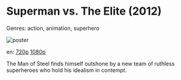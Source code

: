 # Superman vs. The Elite (2012)

Genres: action, animation, superhero

![poster](http://image.tmdb.org/t/p/w500/cilpU63HE0nsbqMytvO3Mlltotw.jpg)

en:
  [720p](magnet:?xt=urn:btih:953DE571E48F10FC0B2C4A8E50115ED77D4EE9CB&tr=udp://glotorrents.pw:6969/announce&tr=udp://tracker.opentrackr.org:1337/announce&tr=udp://torrent.gresille.org:80/announce&tr=udp://tracker.openbittorrent.com:80&tr=udp://tracker.coppersurfer.tk:6969&tr=udp://tracker.leechers-paradise.org:6969&tr=udp://p4p.arenabg.ch:1337&tr=udp://tracker.internetwarriors.net:1337)
  [1080p](magnet:?xt=urn:btih:AD3B8006F71F5934F017057CDA2FA52F193054BE&tr=udp://glotorrents.pw:6969/announce&tr=udp://tracker.opentrackr.org:1337/announce&tr=udp://torrent.gresille.org:80/announce&tr=udp://tracker.openbittorrent.com:80&tr=udp://tracker.coppersurfer.tk:6969&tr=udp://tracker.leechers-paradise.org:6969&tr=udp://p4p.arenabg.ch:1337&tr=udp://tracker.internetwarriors.net:1337)
  


The Man of Steel finds himself outshone by a new team of ruthless superheroes who hold his idealism in contempt.